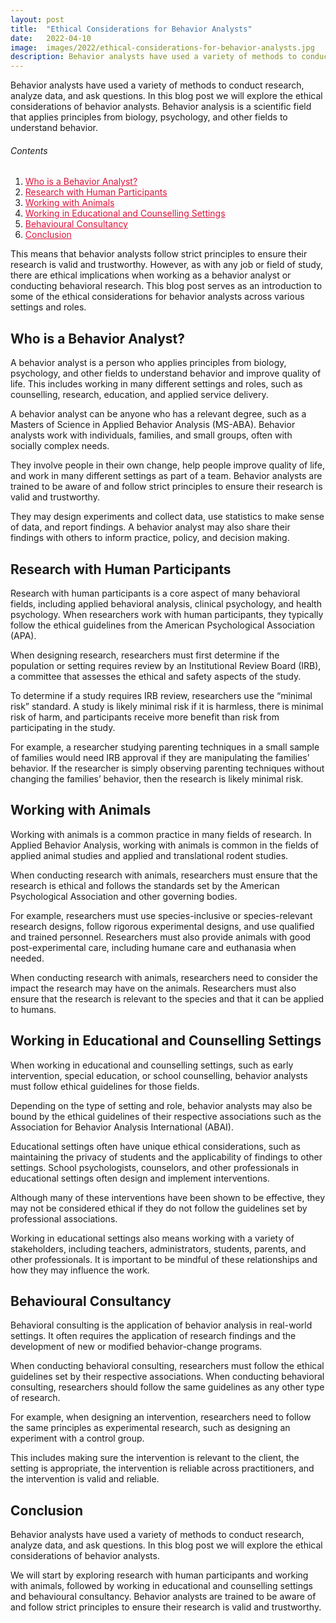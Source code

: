```yaml
---
layout: post
title:  "Ethical Considerations for Behavior Analysts"
date:   2022-04-10
image:  images/2022/ethical-considerations-for-behavior-analysts.jpg
description: Behavior analysts have used a variety of methods to conduct research, analyze data, and ask questions. In this blog post we will explore the ethical considerations of behavior analysts. Behavior analysis is a scientific field that applies principles from biology, psychology, and other fields to understand behavior.
---
```


Behavior analysts have used a variety of methods to conduct research, analyze data, and ask questions. In this blog post we will explore the ethical considerations of behavior analysts. Behavior analysis is a scientific field that applies principles from biology, psychology, and other fields to understand behavior.

<h6>Contents</h6>

<ol>
  <li><a href="#go1" style="color: #DC143C"> Who is a Behavior Analyst? </a></li>
  <li><a href="#go2" style="color: #DC143C"> Research with Human Participants </a></li>
  <li><a href="#go3" style="color: #DC143C"> Working with Animals </a></li>
  <li><a href="#go4" style="color: #DC143C"> Working in Educational and Counselling Settings </a></li>
  <li><a href="#go5" style="color: #DC143C"> Behavioural Consultancy </a></li>
  <li><a href="#go6" style="color: #DC143C"> Conclusion </a></li>
</ol> 

This means that behavior analysts follow strict principles to ensure their research is valid and trustworthy. However, as with any job or field of study, there are ethical implications when working as a behavior analyst or conducting behavioral research. This blog post serves as an introduction to some of the ethical considerations for behavior analysts across various settings and roles.

<a id="go1"> </a>
## Who is a Behavior Analyst? ##

A behavior analyst is a person who applies principles from biology, psychology, and other fields to understand behavior and improve quality of life. This includes working in many different settings and roles, such as counselling, research, education, and applied service delivery.

A behavior analyst can be anyone who has a relevant degree, such as a Masters of Science in Applied Behavior Analysis (MS-ABA). Behavior analysts work with individuals, families, and small groups, often with socially complex needs.

They involve people in their own change, help people improve quality of life, and work in many different settings as part of a team. Behavior analysts are trained to be aware of and follow strict principles to ensure their research is valid and trustworthy.

They may design experiments and collect data, use statistics to make sense of data, and report findings. A behavior analyst may also share their findings with others to inform practice, policy, and decision making.

<a id="go2"> </a>
## Research with Human Participants ##

Research with human participants is a core aspect of many behavioral fields, including applied behavioral analysis, clinical psychology, and health psychology. When researchers work with human participants, they typically follow the ethical guidelines from the American Psychological Association (APA).

When designing research, researchers must first determine if the population or setting requires review by an Institutional Review Board (IRB), a committee that assesses the ethical and safety aspects of the study.

To determine if a study requires IRB review, researchers use the “minimal risk” standard. A study is likely minimal risk if it is harmless, there is minimal risk of harm, and participants receive more benefit than risk from participating in the study.

For example, a researcher studying parenting techniques in a small sample of families would need IRB approval if they are manipulating the families’ behavior. If the researcher is simply observing parenting techniques without changing the families’ behavior, then the research is likely minimal risk.

<a id="go3"> </a>
## Working with Animals ##

Working with animals is a common practice in many fields of research. In Applied Behavior Analysis, working with animals is common in the fields of applied animal studies and applied and translational rodent studies.

When conducting research with animals, researchers must ensure that the research is ethical and follows the standards set by the American Psychological Association and other governing bodies.

For example, researchers must use species-inclusive or species-relevant research designs, follow rigorous experimental designs, and use qualified and trained personnel. Researchers must also provide animals with good post-experimental care, including humane care and euthanasia when needed.

When conducting research with animals, researchers need to consider the impact the research may have on the animals. Researchers must also ensure that the research is relevant to the species and that it can be applied to humans.

<a id="go4"> </a>
## Working in Educational and Counselling Settings ##

When working in educational and counselling settings, such as early intervention, special education, or school counselling, behavior analysts must follow ethical guidelines for those fields.

Depending on the type of setting and role, behavior analysts may also be bound by the ethical guidelines of their respective associations such as the Association for Behavior Analysis International (ABAI).

Educational settings often have unique ethical considerations, such as maintaining the privacy of students and the applicability of findings to other settings. School psychologists, counselors, and other professionals in educational settings often design and implement interventions.

Although many of these interventions have been shown to be effective, they may not be considered ethical if they do not follow the guidelines set by professional associations.

Working in educational settings also means working with a variety of stakeholders, including teachers, administrators, students, parents, and other professionals. It is important to be mindful of these relationships and how they may influence the work.

<a id="go5"> </a>
## Behavioural Consultancy ##

Behavioral consulting is the application of behavior analysis in real-world settings. It often requires the application of research findings and the development of new or modified behavior-change programs.

When conducting behavioral consulting, researchers must follow the ethical guidelines set by their respective associations. When conducting behavioral consulting, researchers should follow the same guidelines as any other type of research.

For example, when designing an intervention, researchers need to follow the same principles as experimental research, such as designing an experiment with a control group.

This includes making sure the intervention is relevant to the client, the setting is appropriate, the intervention is reliable across practitioners, and the intervention is valid and reliable.

<a id="go6"> </a>
## Conclusion ##

Behavior analysts have used a variety of methods to conduct research, analyze data, and ask questions. In this blog post we will explore the ethical considerations of behavior analysts.

We will start by exploring research with human participants and working with animals, followed by working in educational and counselling settings and behavioural consultancy. Behavior analysts are trained to be aware of and follow strict principles to ensure their research is valid and trustworthy.
